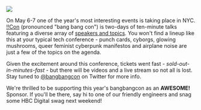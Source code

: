 ![](http://i.imgur.com/oOwcZoe.png)

On May 6-7 one of the year's most interesting events is taking place in NYC. [!!Con](http://bangbangcon.com) (pronounced "bang bang con") is two-days of ten-minute talks featuring a diverse array of [speakers and topics](http://bangbangcon.com/speakers.html). You won't find a lineup like this at your typical tech conference - punch cards, cyborgs, glowing mushrooms, queer feminist cyberpunk manifestos and airplane noise are just a few of the topics on the agenda.

Given the excitement around this conference, tickets went fast - *sold-out-in-minutes-fast* - but there will be videos and a live stream so not all is lost. Stay tuned to [@bangbangcon](https://twitter.com/bangbangcon) on Twitter for more info. 

We're thrilled to be supporting this year's bangbangcon as an **AWESOME!** Sponsor. If you'll be there, say hi to one of our friendly engineers and snag some HBC Digital swag next weekend! 
